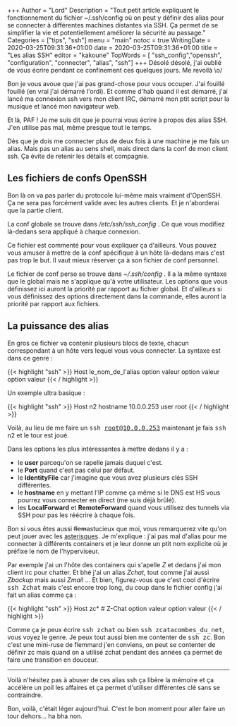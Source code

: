 +++
Author = "Lord"
Description = "Tout petit article expliquant le fonctionnement du fichier ~/.ssh/config où on peut y définir des alias pour se connecter à différentes machines distantes via SSH. Ça permet de se simplifier la vie et potentiellement améliorer la sécurité au passage."
Categories = ["tips", "ssh"]
menu = "main"
notoc = true
WritingDate = 2020-03-25T09:31:36+01:00
date = 2020-03-25T09:31:36+01:00
title = "Les alias SSH"
editor = "kakoune"
TopWords = [  "ssh_config","openssh", "configuration", "connecter", "alias", "ssh"]
+++
Désolé désolé, j'ai oublié de vous écrire pendant ce confinement ces quelques jours.
Me revoilà \o/

Bon je vous avoue que j'ai pas grand-chose pour vous occuper.
J'ai fouillé fouillé (en vrai j'ai démarré l'ordi).
Et comme d'hab quand il est démarré, j'ai lancé ma connexion ssh vers mon client IRC, démarré mon ptit script pour la musique et lancé mon navigateur web.

Et là, PAF !
Je me suis dit que je pourrai vous écrire à propos des alias SSH.
J'en utilise pas mal, même presque tout le temps.

Dès que je dois me connecter plus de deux fois à une machine je me fais un alias.
Mais pas un alias au sens shell, mais direct dans la conf de mon client ssh.
Ça évite de retenir les détails et compagnie.

## Les fichiers de confs OpenSSH
Bon là on va pas parler du protocole lui-même mais vraiment d'OpenSSH.
Ça ne sera pas forcément valide avec les autres clients.
Et je n'aborderai que la partie client.

La conf globale se trouve dans */etc/ssh/ssh_config* .
Ce que vous modifiez là-dedans sera appliqué à chaque connexion.

Ce fichier est commenté pour vous expliquer ça d'ailleurs.
Vous pouvez vous amuser à mettre de la conf spécifique à un hôte là-dedans mais c'est pas trop le but.
Il vaut mieux réserver ça à son fichier de conf personnel.

Le fichier de conf perso se trouve dans *~/.ssh/config* .
Il a la même syntaxe que le global mais ne s'applique qu'à votre utilisateur.
Les options que vous définissez ici auront la priorité par rapport au fichier global.
Et d'ailleurs si vous définissez des options directement dans la commande, elles auront la priorité par rapport aux fichiers.

## La puissance des alias
En gros ce fichier va contenir plusieurs blocs de texte, chacun correspondant à un hôte vers lequel vous vous connecter.
La syntaxe est dans ce genre :

{{< highlight "ssh" >}}
Host le_nom_de_l'alias
	option valeur
	option valeur
	option valeur
{{< / highlight >}}

Un exemple ultra basique :

{{< highlight "ssh" >}}
Host n2
	hostname 10.0.0.253
	user root
{{< / highlight >}}

Voilà, au lieu de me faire un <kbd>ssh root@10.0.0.253</kbd> maintenant je fais <kbd>ssh n2</kbd> et le tour est joué.

Dans les options les plus intéressantes à mettre dedans il y a :

  - le **user** parcequ'on se rapelle jamais duquel c'est.
  - le **Port** quand c'est pas celui par défaut.
  - le **IdentityFile** car j'imagine que vous avez plusieurs clés SSH différentes.
  - le **hostname** en y mettant l'IP comme ça même si le DNS est HS vous pourrez vous connecter en direct (me suis déjà brûlé).
  - les **LocalForward** et **RemoteForward** quand vous utilisez des tunnels via SSH pour pas les réécrire à chaque fois.

Bon si vous êtes aussi ~~flem~~astucieux que moi, vous remarquerez vite qu'on peut jouer avec les <abbr title="RIP Uderzo">asterisques</abbr>.
Je m'explique : j'ai pas mal d'alias pour me connecter à différents containers et je leur donne un ptit nom explicite où je préfixe le nom de l'hyperviseur.

Par exemple j'ai un l'hôte des containers qui s'apelle *Z* et dedans j'ai mon client irc pour chatter.
Et bhé j'ai un alias *Zchat*, tout comme j'ai aussi *Zbackup* mais aussi *Zmail* …
Et bien, figurez-vous que c'est cool d'écrire <kbd>ssh Zchat</kbd> mais c'est encore trop long, du coup dans le fichier config j'ai fait un alias comme ça :

{{< highlight "ssh" >}}
Host zc*
	# Z-Chat
	option valeur
	option valeur
{{< / highlight >}}

Comme ça je peux écrire <kbd>ssh zchat</kbd> ou bien <kbd>ssh zcatacombes_du_net</kbd>, vous voyez le genre.
Je peux tout aussi bien me contenter de <kbd>ssh zc</kbd>.
Bon c'est une mini-ruse de flemmard j'en conviens, on peut se contenter de définir zc mais quand on a utilisé zchat pendant des années ça permet de faire une transition en douceur.

---------
Voilà n'hésitez pas à abuser de ces alias ssh ça libère la mémoire et ça accélère un poil les affaires et ça permet d'utiliser différentes clé sans se contraindre.

Bon, voilà, c'était léger aujourd'hui.
C'est le bon moment pour aller faire un tour dehors… ha bha non.
